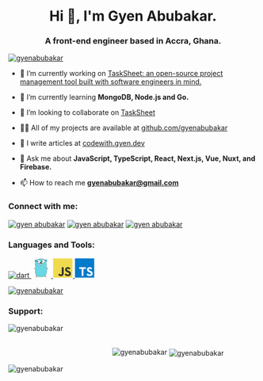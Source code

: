 <h1 align="center">Hi 👋, I'm Gyen Abubakar.</h1>
<h3 align="center">A front-end engineer based in Accra, Ghana.</h3>

<p align="left"> <a href="https://twitter.com/gyenabubakar" target="blank"><img src="https://img.shields.io/twitter/follow/gyenabubakar?logo=twitter&style=for-the-badge" alt="gyenabubakar" /></a> </p>

- 🔭 I’m currently working on [TaskSheet: an open-source project management tool built with software engineers in mind.](https://tasksheet.netlify.app)

- 🌱 I’m currently learning **MongoDB, Node.js and Go.**

- 👯 I’m looking to collaborate on [TaskSheet](https://github.com/gyenabubakar/tasksheet-app)

- 👨‍💻 All of my projects are available at [github.com/gyenabubakar](https://github.com/gyenabubakar)

- 📝 I write articles at [codewith.gyen.dev](https://codewith.gyen.dev)

- 💬 Ask me about **JavaScript, TypeScript, React, Next.js, Vue, Nuxt, and Firebase.**

- 📫 How to reach me **gyenabubakar@gmail.com**

<h3 align="left">Connect with me:</h3>
<p align="left">
<a href="https://twitter.com/gyenabubakar" target="blank"><img align="center" src="https://raw.githubusercontent.com/rahuldkjain/github-profile-readme-generator/master/src/images/icons/Social/twitter.svg" alt="gyen abubakar" height="30" width="40" /></a>
<a href="https://linkedin.com/in/gyenabubakar" target="blank"><img align="center" src="https://raw.githubusercontent.com/rahuldkjain/github-profile-readme-generator/master/src/images/icons/Social/linked-in-alt.svg" alt="gyen abubakar" height="30" width="40" /></a>
<a href="https://hashnode.com/@gyenabubakar" target="blank"><img align="center" src="https://raw.githubusercontent.com/rahuldkjain/github-profile-readme-generator/master/src/images/icons/Social/hashnode.svg" alt="gyen abubakar" height="30" width="40" /></a>
</p>

<h3 align="left">Languages and Tools:</h3>
<p align="left"> <a href="https://dart.dev" target="_blank" rel="noreferrer"> <img src="https://www.vectorlogo.zone/logos/dartlang/dartlang-icon.svg" alt="dart" width="40" height="40"/> </a> <a href="https://golang.org" target="_blank" rel="noreferrer"> <img src="https://raw.githubusercontent.com/devicons/devicon/master/icons/go/go-original.svg" alt="go" width="40" height="40"/> </a> <a href="https://developer.mozilla.org/en-US/docs/Web/JavaScript" target="_blank" rel="noreferrer"> <img src="https://raw.githubusercontent.com/devicons/devicon/master/icons/javascript/javascript-original.svg" alt="javascript" width="40" height="40"/> </a> <a href="https://www.typescriptlang.org/" target="_blank" rel="noreferrer"> <img src="https://raw.githubusercontent.com/devicons/devicon/master/icons/typescript/typescript-original.svg" alt="typescript" width="40" height="40"/> </a> </p>

<p align="left"> <a href="https://github.com/ryo-ma/github-profile-trophy"><img src="https://github-profile-trophy.vercel.app/?username=gyenabubakar" alt="gyenabubakar" /></a> </p>

<h3 align="left">Support:</h3>
<p><a href="https://www.buymeacoffee.com/gyenabubakar"> <img align="left" src="https://cdn.buymeacoffee.com/buttons/v2/default-yellow.png" height="50" width="210" alt="gyenabubakar" /></a></p><br><br>

<p><img align="left" src="https://github-readme-stats.vercel.app/api/top-langs?username=gyenabubakar&show_icons=true&locale=en&layout=compact" alt="gyenabubakar" /></p>

<p>&nbsp;<img align="center" src="https://github-readme-stats.vercel.app/api?username=gyenabubakar&show_icons=true&locale=en" alt="gyenabubakar" /></p>

<p><img align="center" src="https://github-readme-streak-stats.herokuapp.com/?user=gyenabubakar&" alt="gyenabubakar" /></p>
